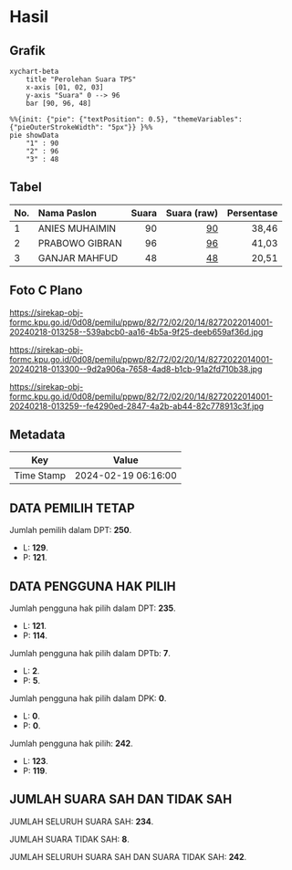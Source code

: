 # Hasil

## Grafik

```mermaid
xychart-beta
    title "Perolehan Suara TPS"
    x-axis [01, 02, 03]
    y-axis "Suara" 0 --> 96
    bar [90, 96, 48]
```

```mermaid
%%{init: {"pie": {"textPosition": 0.5}, "themeVariables": {"pieOuterStrokeWidth": "5px"}} }%%
pie showData
    "1" : 90
    "2" : 96
    "3" : 48
```

## Tabel

| No. | Nama Paslon    | Suara | Suara (raw) | Persentase |
|:--- |:-------------- | -----:| -----------:| ----------:|
| 1   | ANIES MUHAIMIN | 90    | [90][p-1]   | 38,46      |
| 2   | PRABOWO GIBRAN | 96    | [96][p-2]   | 41,03      |
| 3   | GANJAR MAHFUD  | 48    | [48][p-3]   | 20,51      |


[p-1]: https://github.com/gigit-pemilu/pemilu-2024-82-maluku-utara/blob/main/pilpres/hitung-suara/sub/82-maluku-utara/sub/72-kota-tidore-kepulauan/sub/02-oba-utara/sub/2014-garojou/sub/001-tps/sub/paslon-1.txt
[p-2]: https://github.com/gigit-pemilu/pemilu-2024-82-maluku-utara/blob/main/pilpres/hitung-suara/sub/82-maluku-utara/sub/72-kota-tidore-kepulauan/sub/02-oba-utara/sub/2014-garojou/sub/001-tps/sub/paslon-2.txt
[p-3]: https://github.com/gigit-pemilu/pemilu-2024-82-maluku-utara/blob/main/pilpres/hitung-suara/sub/82-maluku-utara/sub/72-kota-tidore-kepulauan/sub/02-oba-utara/sub/2014-garojou/sub/001-tps/sub/paslon-3.txt

## Foto C Plano

https://sirekap-obj-formc.kpu.go.id/0d08/pemilu/ppwp/82/72/02/20/14/8272022014001-20240218-013258--539abcb0-aa16-4b5a-9f25-deeb659af36d.jpg

https://sirekap-obj-formc.kpu.go.id/0d08/pemilu/ppwp/82/72/02/20/14/8272022014001-20240218-013300--9d2a906a-7658-4ad8-b1cb-91a2fd710b38.jpg

https://sirekap-obj-formc.kpu.go.id/0d08/pemilu/ppwp/82/72/02/20/14/8272022014001-20240218-013259--fe4290ed-2847-4a2b-ab44-82c778913c3f.jpg


## Metadata

| Key        | Value               |
| ---------- | ------------------- |
| Time Stamp | 2024-02-19 06:16:00 |


## DATA PEMILIH TETAP

Jumlah pemilih dalam DPT: **250**.
 * L: **129**.
 * P: **121**.

## DATA PENGGUNA HAK PILIH

Jumlah pengguna hak pilih dalam DPT: **235**.
 * L: **121**.
 * P: **114**.

Jumlah pengguna hak pilih dalam DPTb: **7**.
 * L: **2**.
 * P: **5**.

Jumlah pengguna hak pilih dalam DPK: **0**.
 * L: **0**.
 * P: **0**.

Jumlah pengguna hak pilih: **242**.
 * L: **123**.
 * P: **119**.

## JUMLAH SUARA SAH DAN TIDAK SAH

JUMLAH SELURUH SUARA SAH: **234**.

JUMLAH SUARA TIDAK SAH: **8**.

JUMLAH SELURUH SUARA SAH DAN SUARA TIDAK SAH: **242**.


